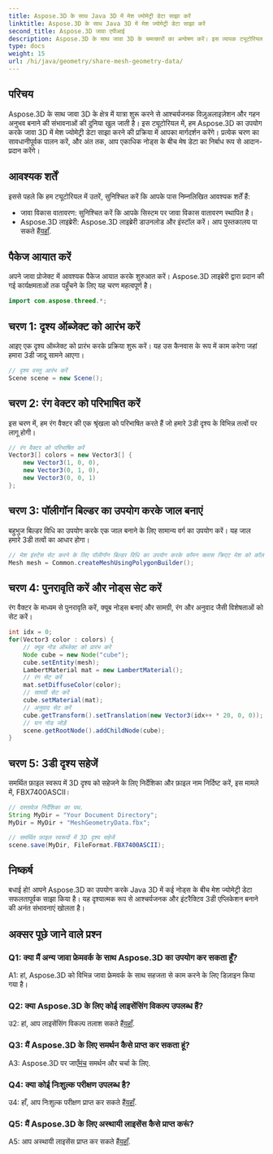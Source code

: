 ```yaml
---
title: Aspose.3D के साथ Java 3D में मेश ज्योमेट्री डेटा साझा करें
linktitle: Aspose.3D के साथ Java 3D में मेश ज्योमेट्री डेटा साझा करें
second_title: Aspose.3D जावा एपीआई
description: Aspose.3D के साथ जावा 3D के चमत्कारों का अन्वेषण करें। इस व्यापक ट्यूटोरियल में जानें कि नोड्स के बीच मेश ज्योमेट्री डेटा को आसानी से कैसे साझा किया जाए।
type: docs
weight: 15
url: /hi/java/geometry/share-mesh-geometry-data/
---
```

## परिचय

Aspose.3D के साथ जावा 3D के क्षेत्र में यात्रा शुरू करने से आश्चर्यजनक विज़ुअलाइज़ेशन और गहन अनुभव बनाने की संभावनाओं की दुनिया खुल जाती है। इस ट्यूटोरियल में, हम Aspose.3D का उपयोग करके जावा 3D में मेश ज्योमेट्री डेटा साझा करने की प्रक्रिया में आपका मार्गदर्शन करेंगे। प्रत्येक चरण का सावधानीपूर्वक पालन करें, और अंत तक, आप एकाधिक नोड्स के बीच मेष डेटा का निर्बाध रूप से आदान-प्रदान करेंगे।

## आवश्यक शर्तें

इससे पहले कि हम ट्यूटोरियल में उतरें, सुनिश्चित करें कि आपके पास निम्नलिखित आवश्यक शर्तें हैं:

- जावा विकास वातावरण: सुनिश्चित करें कि आपके सिस्टम पर जावा विकास वातावरण स्थापित है।
-  Aspose.3D लाइब्रेरी: Aspose.3D लाइब्रेरी डाउनलोड और इंस्टॉल करें। आप पुस्तकालय पा सकते हैं[यहाँ](https://releases.aspose.com/3d/java/).

## पैकेज आयात करें

अपने जावा प्रोजेक्ट में आवश्यक पैकेज आयात करके शुरुआत करें। Aspose.3D लाइब्रेरी द्वारा प्रदान की गई कार्यक्षमताओं तक पहुँचने के लिए यह चरण महत्वपूर्ण है।

```java
import com.aspose.threed.*;
```

## चरण 1: दृश्य ऑब्जेक्ट को आरंभ करें

आइए एक दृश्य ऑब्जेक्ट को प्रारंभ करके प्रक्रिया शुरू करें। यह उस कैनवास के रूप में काम करेगा जहां हमारा 3डी जादू सामने आएगा।

```java
// दृश्य वस्तु आरंभ करें
Scene scene = new Scene();
```

## चरण 2: रंग वेक्टर को परिभाषित करें

इस चरण में, हम रंग वैक्टर की एक श्रृंखला को परिभाषित करते हैं जो हमारे 3डी दृश्य के विभिन्न तत्वों पर लागू होगी।

```java
// रंग वैक्टर को परिभाषित करें
Vector3[] colors = new Vector3[] {
    new Vector3(1, 0, 0),
    new Vector3(0, 1, 0),
    new Vector3(0, 0, 1)
};
```

## चरण 3: पॉलीगॉन बिल्डर का उपयोग करके जाल बनाएं

बहुभुज बिल्डर विधि का उपयोग करके एक जाल बनाने के लिए सामान्य वर्ग का उपयोग करें। यह जाल हमारे 3डी तत्वों का आधार होगा।

```java
// मेश इंस्टेंस सेट करने के लिए पॉलीगॉन बिल्डर विधि का उपयोग करके कॉमन क्लास क्रिएट मेश को कॉल करें
Mesh mesh = Common.createMeshUsingPolygonBuilder();
```

## चरण 4: पुनरावृति करें और नोड्स सेट करें

रंग वैक्टर के माध्यम से पुनरावृति करें, क्यूब नोड्स बनाएं और सामग्री, रंग और अनुवाद जैसी विशेषताओं को सेट करें।

```java
int idx = 0;
for(Vector3 color : colors) {
    // क्यूब नोड ऑब्जेक्ट को प्रारंभ करें
    Node cube = new Node("cube");
    cube.setEntity(mesh);
    LambertMaterial mat = new LambertMaterial();
    // रंग सेट करें
    mat.setDiffuseColor(color);
    // सामग्री सेट करें
    cube.setMaterial(mat);
    // अनुवाद सेट करें
    cube.getTransform().setTranslation(new Vector3(idx++ * 20, 0, 0));
    // घन नोड जोड़ें
    scene.getRootNode().addChildNode(cube);
}
```

## चरण 5: 3डी दृश्य सहेजें

समर्थित फ़ाइल स्वरूप में 3D दृश्य को सहेजने के लिए निर्देशिका और फ़ाइल नाम निर्दिष्ट करें, इस मामले में, FBX7400ASCII।

```java
// दस्तावेज़ निर्देशिका का पथ.
String MyDir = "Your Document Directory";
MyDir = MyDir + "MeshGeometryData.fbx";

// समर्थित फ़ाइल स्वरूपों में 3D दृश्य सहेजें
scene.save(MyDir, FileFormat.FBX7400ASCII);
```

## निष्कर्ष

बधाई हो! आपने Aspose.3D का उपयोग करके Java 3D में कई नोड्स के बीच मेश ज्योमेट्री डेटा सफलतापूर्वक साझा किया है। यह दृश्यात्मक रूप से आश्चर्यजनक और इंटरैक्टिव 3डी एप्लिकेशन बनाने की अनंत संभावनाएं खोलता है।

## अक्सर पूछे जाने वाले प्रश्न

### Q1: क्या मैं अन्य जावा फ्रेमवर्क के साथ Aspose.3D का उपयोग कर सकता हूँ?

A1: हां, Aspose.3D को विभिन्न जावा फ्रेमवर्क के साथ सहजता से काम करने के लिए डिज़ाइन किया गया है।

### Q2: क्या Aspose.3D के लिए कोई लाइसेंसिंग विकल्प उपलब्ध हैं?

 उ2: हां, आप लाइसेंसिंग विकल्प तलाश सकते हैं[यहाँ](https://purchase.aspose.com/buy).

### Q3: मैं Aspose.3D के लिए समर्थन कैसे प्राप्त कर सकता हूं?

 A3: Aspose.3D पर जाएँ[मंच](https://forum.aspose.com/c/3d/18) समर्थन और चर्चा के लिए.

### Q4: क्या कोई निःशुल्क परीक्षण उपलब्ध है?

 उ4: हाँ, आप निःशुल्क परीक्षण प्राप्त कर सकते हैं[यहाँ](https://releases.aspose.com/).

### Q5: मैं Aspose.3D के लिए अस्थायी लाइसेंस कैसे प्राप्त करूं?

 A5: आप अस्थायी लाइसेंस प्राप्त कर सकते हैं[यहाँ](https://purchase.aspose.com/temporary-license/).